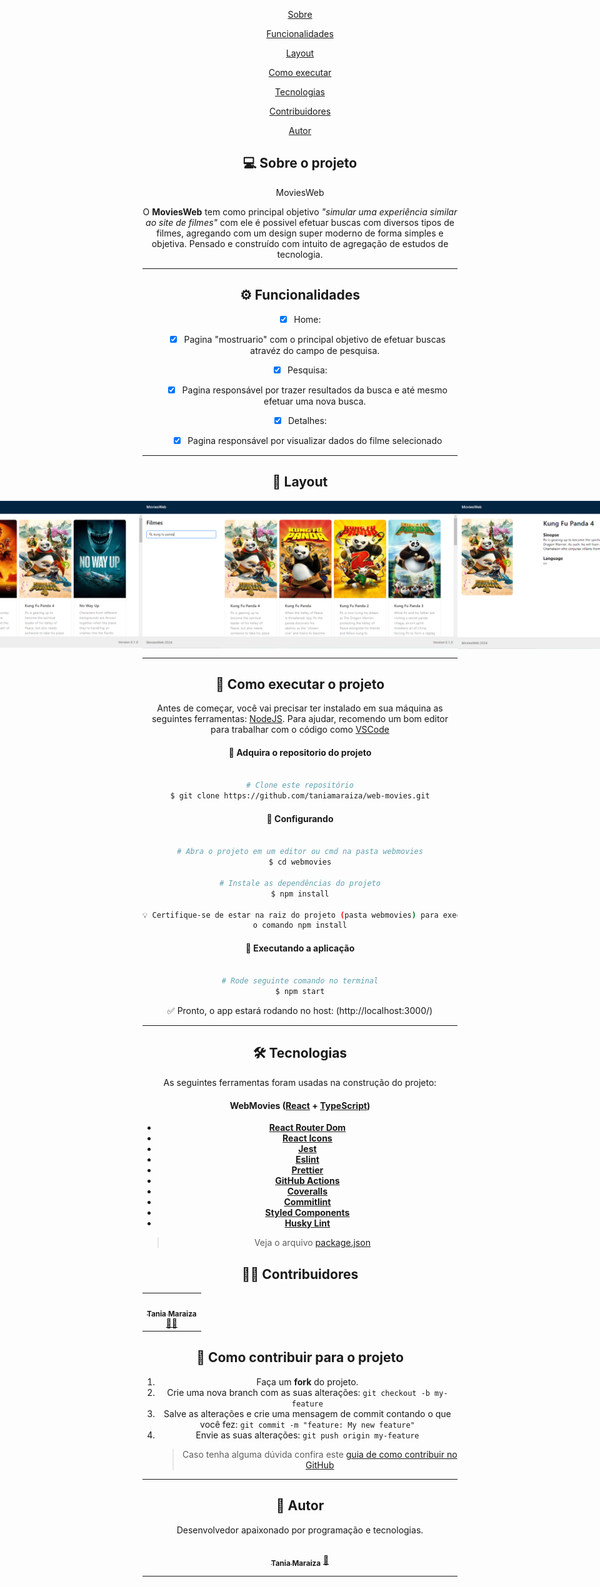 <div align="center">

<p>
 <a href="#-sobre-o-projeto">Sobre</a>
</p>
<p>
 <a href="#-funcionalidades">Funcionalidades</a>
</p>
<p>
 <a href="#-layout">Layout</a>
</p>
<p>
 <a href="#-como-executar-o-projeto">Como executar</a>
</p>
<p>
 <a href="#-tecnologias">Tecnologias</a>
</p>
<p>
 <a href="#-contribuidores">Contribuidores</a>
</p>
<p>
 <a href="#-autor">Autor</a>
</p>

## 💻 Sobre o projeto

MoviesWeb

O <b>MoviesWeb</b> tem como principal objetivo <i>"simular uma experiência similar ao site de filmes"</i> com ele é possivel efetuar buscas com diversos tipos de filmes, agregando com um design super moderno de forma simples e objetiva. Pensado e construído com intuito de agregação de estudos de tecnologia.</p>

---

## ⚙️ Funcionalidades

- [x] Home:

  - [x] Pagina "mostruario" com o principal objetivo de efetuar buscas atravéz do campo de pesquisa.

- [x] Pesquisa:

  - [x] Pagina responsável por trazer resultados da busca e até mesmo efetuar uma nova busca.

- [x] Detalhes:
  - [x] Pagina responsável por visualizar dados do filme selecionado

---

## 🎨 Layout

<p align="center" style="display: flex; align-items: flex-start; justify-content: center;">
  <img alt="Image of page home" title="#home" src="./src/assets/screenshots/screenshot-web-home.png">
  <img alt="Image of page search" title="#home-search" src="./src/assets/screenshots/screenshot-web-search.png">
  <img alt="Image of page details" title="#home-details" src="./src/assets/screenshots/screenshot-web-details.png">
</p>

---

## 🚀 Como executar o projeto

Antes de começar, você vai precisar ter instalado em sua máquina as seguintes ferramentas:
[NodeJS](https://nodejs.org/en/). Para ajudar, recomendo um bom editor para trabalhar com o código como [VSCode](https://code.visualstudio.com/)

#### 🎲 Adquira o repositorio do projeto

```bash

# Clone este repositório
$ git clone https://github.com/taniamaraiza/web-movies.git


```

#### 🎲 Configurando

```bash

# Abra o projeto em um editor ou cmd na pasta webmovies
$ cd webmovies

# Instale as dependências do projeto
$ npm install

💡 Certifique-se de estar na raiz do projeto (pasta webmovies) para executar
o comando npm install

```

#### 🎲 Executando a aplicação

```bash

# Rode seguinte comando no terminal
$ npm start


```

<p>✅ Pronto, o app estará rodando no host: (http://localhost:3000/)</p>

---

## 🛠 Tecnologias

As seguintes ferramentas foram usadas na construção do projeto:

#### **WebMovies** ([React](https://reactjs.org/) + [TypeScript](https://www.typescriptlang.org/))

- **[React Router Dom](https://github.com/ReactTraining/react-router/tree/master/packages/react-router-dom)**
- **[React Icons](https://react-icons.github.io/react-icons/)**
- **[Jest](https://jestjs.io/)**
- **[Eslint](https://eslint.org/)**
- **[Prettier](https://prettier.io/)**
- **[GitHub Actions](https://docs.github.com/pt/actions)**
- **[Coveralls](https://coveralls.io/)**
- **[Commitlint](https://commitlint.js.org/#/)**
- **[Styled Components](https://styled-components.com/)**
- **[Husky Lint](https://typicode.github.io/husky/#/)**

> Veja o arquivo [package.json](https://github.com/taniamaraiza/webmovies/blob/main/package.json)

## 👨‍💻 Contribuidores

<table>
  <tr>
    <td align="center"><a href="https://github.com/taniamaraiza"><img style="border-radius: 50%;" src="https://avatars.githubusercontent.com/u/94934714?v=4" width="100px;" alt=""/><br /><sub><b>Tania Maraiza</b></sub></a><br /><a href="https://github.com/taniamaraiza" >👨‍🚀</a></td>
  </tr>
</table>

## 💪 Como contribuir para o projeto

1. Faça um **fork** do projeto.
2. Crie uma nova branch com as suas alterações: `git checkout -b my-feature`
3. Salve as alterações e crie uma mensagem de commit contando o que você fez: `git commit -m "feature: My new feature"`
4. Envie as suas alterações: `git push origin my-feature`
   > Caso tenha alguma dúvida confira este [guia de como contribuir no GitHub](https://www.linkedin.com/pulse/como-contribuir-em-um-projeto-open-source-github-f%C3%A1bio-amaral/?originalSubdomain=pt)

---

## 🦸 Autor

Desenvolvedor apaixonado por programação e tecnologias.

<a href="https://github.com/taniamaraiza">
 <img style="border-radius: 50%;" src="https://avatars.githubusercontent.com/u/94934714?v=4" width="100px;" alt=""/>
 <br />
 <sub><b>Tania Maraiza</b></sub></a> <a href="https://github.com/taniamaraiza" title="GitHub Tania">🚀</a>
 <br />

---
